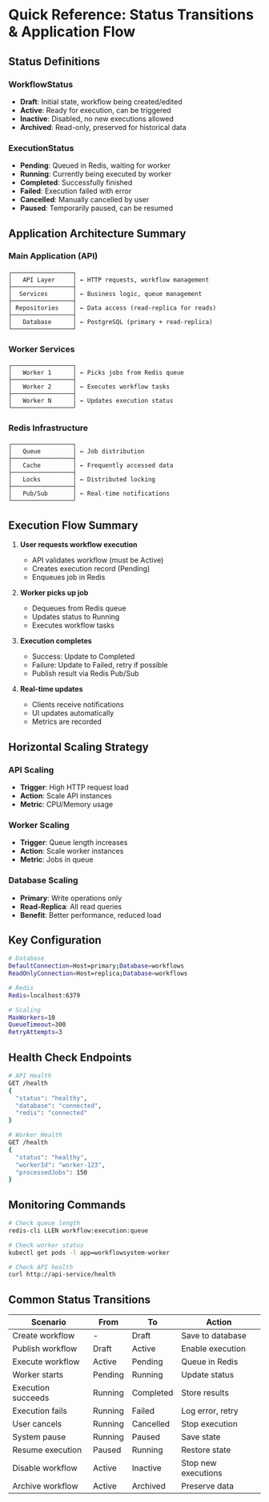 # Quick Reference: Status Transitions & Application Flow

## Status Definitions

### WorkflowStatus
- **Draft**: Initial state, workflow being created/edited
- **Active**: Ready for execution, can be triggered
- **Inactive**: Disabled, no new executions allowed
- **Archived**: Read-only, preserved for historical data

### ExecutionStatus
- **Pending**: Queued in Redis, waiting for worker
- **Running**: Currently being executed by worker
- **Completed**: Successfully finished
- **Failed**: Execution failed with error
- **Cancelled**: Manually cancelled by user
- **Paused**: Temporarily paused, can be resumed

## Application Architecture Summary

### Main Application (API)
```
┌─────────────────┐
│   API Layer     │ ← HTTP requests, workflow management
├─────────────────┤
│  Services       │ ← Business logic, queue management
├─────────────────┤
│ Repositories    │ ← Data access (read-replica for reads)
├─────────────────┤
│   Database      │ ← PostgreSQL (primary + read-replica)
└─────────────────┘
```

### Worker Services
```
┌─────────────────┐
│   Worker 1      │ ← Picks jobs from Redis queue
├─────────────────┤
│   Worker 2      │ ← Executes workflow tasks
├─────────────────┤
│   Worker N      │ ← Updates execution status
└─────────────────┘
```

### Redis Infrastructure
```
┌─────────────────┐
│   Queue         │ ← Job distribution
├─────────────────┤
│   Cache         │ ← Frequently accessed data
├─────────────────┤
│   Locks         │ ← Distributed locking
├─────────────────┤
│   Pub/Sub       │ ← Real-time notifications
└─────────────────┘
```

## Execution Flow Summary

1. **User requests workflow execution**
   - API validates workflow (must be Active)
   - Creates execution record (Pending)
   - Enqueues job in Redis

2. **Worker picks up job**
   - Dequeues from Redis queue
   - Updates status to Running
   - Executes workflow tasks

3. **Execution completes**
   - Success: Update to Completed
   - Failure: Update to Failed, retry if possible
   - Publish result via Redis Pub/Sub

4. **Real-time updates**
   - Clients receive notifications
   - UI updates automatically
   - Metrics are recorded

## Horizontal Scaling Strategy

### API Scaling
- **Trigger**: High HTTP request load
- **Action**: Scale API instances
- **Metric**: CPU/Memory usage

### Worker Scaling
- **Trigger**: Queue length increases
- **Action**: Scale worker instances
- **Metric**: Jobs in queue

### Database Scaling
- **Primary**: Write operations only
- **Read-Replica**: All read queries
- **Benefit**: Better performance, reduced load

## Key Configuration

```bash
# Database
DefaultConnection=Host=primary;Database=workflows
ReadOnlyConnection=Host=replica;Database=workflows

# Redis
Redis=localhost:6379

# Scaling
MaxWorkers=10
QueueTimeout=300
RetryAttempts=3
```

## Health Check Endpoints

```bash
# API Health
GET /health
{
  "status": "healthy",
  "database": "connected",
  "redis": "connected"
}

# Worker Health
GET /health
{
  "status": "healthy",
  "workerId": "worker-123",
  "processedJobs": 150
}
```

## Monitoring Commands

```bash
# Check queue length
redis-cli LLEN workflow:execution:queue

# Check worker status
kubectl get pods -l app=workflowsystem-worker

# Check API health
curl http://api-service/health
```

## Common Status Transitions

| Scenario | From | To | Action |
|----------|------|----|---------|
| Create workflow | - | Draft | Save to database |
| Publish workflow | Draft | Active | Enable execution |
| Execute workflow | Active | Pending | Queue in Redis |
| Worker starts | Pending | Running | Update status |
| Execution succeeds | Running | Completed | Store results |
| Execution fails | Running | Failed | Log error, retry |
| User cancels | Running | Cancelled | Stop execution |
| System pause | Running | Paused | Save state |
| Resume execution | Paused | Running | Restore state |
| Disable workflow | Active | Inactive | Stop new executions |
| Archive workflow | Active | Archived | Preserve data | 
